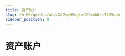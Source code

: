 ```yaml
---
title: 资产账户
slug: zh-HK/guides/wbo/Xd2qwHVugivJ2fkmA0zc7939npb
sidebar_position: 0
---
```



# 资产账户

